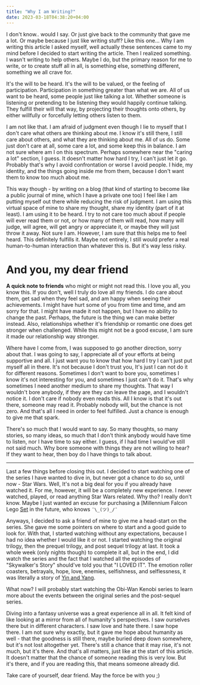 ```yaml
---
title: "Why I am Writing?"
date: 2023-03-18T04:38:20+04:00
---
```


I don't know.. would I say. Or just give back to the community that gave me a lot. Or maybe because I just like writing stuff? Like this one... Why I am writing this article I asked myself, well actually these sentences came to my mind before I decided to start writing the article. Then I realized something. I wasn't writing to help others. Maybe I do, but the primary reason for me to write, or to create stuff all in all, is something else, something different, something we all crave for.

It's the will to be heard. It's the will to be valued, or the feeling of participation. Participation in something greater than what we are. All of us want to be heard, some people just like talking a lot. Whether someone is listening or pretending to be listening they would happily continue talking. They fulfill their will that way, by projecting their thoughts onto others, by either willfully or forcefully letting others listen to them.

I am not like that. I am afraid of judgment even though I lie to myself that I don't care what others are thinking about me. I know it's still there, I still care about others, and what they are thinking about me. All of us do. Some just don't care at all, some care a lot, and some keep this in balance. I am not sure where am I on this spectrum. Perhaps somewhere near the "caring a lot" section, I guess. It doesn't matter how hard I try, I can't just let it go. Probably that's why I avoid confrontation or worse I avoid people. I hide, my identity, and the things going inside me from them, because I don't want them to know too much about me.

This way though - by writing on a blog (that kind of starting to become like a public journal of mine, which I have a private one too) I feel like I am putting myself out there while reducing the risk of judgment. I am using this virtual space of mine to share my thought, share my identity (part of it at least). I am using it to be heard. I try to not care too much about if people will ever read them or not, or how many of them will read, how many will judge, will agree, will get angry or appreciate it, or maybe they will just throw it away. Not sure I am. However, I am sure that this helps me to feel heard. This definitely fulfills it. Maybe not entirely, I still would prefer a real human-to-human interaction than whatever this is. But it's way less risky.

# And you, my dear friend

**A quick note to friends** who might or might not read this. I love you all, you know this. If you don't, well I truly do love all my friends. I do care about them, get sad when they feel sad, and am happy when seeing their achievements. I might have hurt some of you from time and time, and am sorry for that. I might have made it not happen, but I have no ability to change the past. Perhaps, the future is the thing we can make better instead. Also, relationships whether it's friendship or romantic one does get stronger when challenged. While this might not be a good excuse, I am sure it made our relationship way stronger.

Where have I come from, I was supposed to go another direction, sorry about that. I was going to say, I appreciate all of your efforts at being supportive and all. I just want you to know that how hard I try I can't just put myself all in there. It's not because I don't trust you, It's just I can not do it for different reasons. Sometimes I don't want to bore you, sometimes I know it's not interesting for you, and sometimes I just can't do it. That's why sometimes I need another medium to share my thoughts. That way I wouldn't bore anybody, if they are they can leave the page, and I wouldn't notice it. I don't care if nobody even reads this. All I know is that it's out there, someone may read it. Probably nobody will, but the chance is not zero. And that's all I need in order to feel fulfilled. Just a chance is enough to give me that spark.

There's so much that I would want to say. So many thoughts, so many stories, so many ideas, so much that I don't think anybody would have time to listen, nor I have time to say either. I guess, if I had time I would've still not said much. Why bore someone with things they are not willing to hear? If they want to hear, then boy do I have things to talk about.

---

Last a few things before closing this out. I decided to start watching one of the series I have wanted to dive in, but never got a chance to do so, until now - Star Wars. Well, It's not a big deal for you if you already have watched it. For me, however, it will be a completely new experience. I never watched, played, or read anything Star Wars related. Why tho? I really don't know. Maybe I just wanted an excuse for purchasing a [Millennium Falcon Lego [Set](https://www.lego.com/en-us/product/millennium-falcon-75192) in the future, who knows `¯\_(ツ)_/¯ `

Anyways, I decided to ask a friend of mine to give me a head-start on the series. She gave me some pointers on where to start and a good guide to look for. With that, I started watching without any expectations, because I had no idea whether I would like it or not. I started watching the original trilogy, then the prequel trilogy, and post sequel trilogy at last. It took a whole week (only nights though) to complete it all, but in the end, I did watch the series and the fact that I watched all the episodes of "Skywalker's Story" should've told you that "I LOVED IT". The emotion roller coasters, betrayals, hope, love, enemies, selfishness, and selflessness, it was literally a story of [Yin and Yang](https://en.wikipedia.org/wiki/Yin_and_yang).

What now? I will probably start watching the Obi-Wan Kenobi series to learn more about the events between the original series and the post-sequel series.

Diving into a fantasy universe was a great experience all in all. It felt kind of like looking at a mirror from all of humanity's perspectives. I saw ourselves there but in different characters. I saw love and hate there. I saw hope there. I am not sure why exactly, but it gave me hope about humanity as well - that the goodness is still there, maybe buried deep down somewhere, but it's not lost altogether yet. There's still a chance that it may rise, it's not much, but it's there. And that's all matters, just like at the start of this article. It doesn't matter that the chance of someone reading this is very low. But it's there, and if you are reading this, that means someone already did.

Take care of yourself, dear friend. May the force be with you ;)